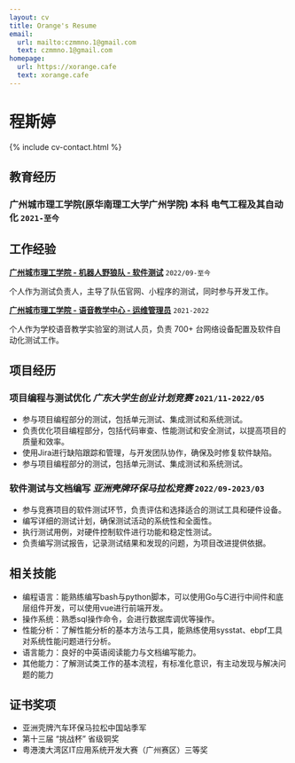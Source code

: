 ```yaml
---
layout: cv
title: Orange's Resume
email:
  url: mailto:czmmno.1@gmail.com
  text: czmmno.1@gmail.com
homepage:
  url: https://xorange.cafe
  text: xorange.cafe
---
```


# 程斯婷

{% include cv-contact.html %}

## 教育经历

### 广州城市理工学院(原华南理工大学广州学院) 本科 电气工程及其自动化 `2021-至今`

## 工作经验

[**广州城市理工学院 - 机器人野狼队 - 软件测试**](https://gcubot.cn) `2022/09-至今`

个人作为测试负责人，主导了队伍官网、小程序的测试，同时参与开发工作。

[**广州城市理工学院 - 语音教学中心 - 运维管理员**](https://wy.gcu.edu.cn/2023/0523/c768a150266/page.htm) `2021-2022`

个人作为学校语音教学实验室的测试人员，负责 700+ 台网络设备配置及软件自动化测试工作。

## 项目经历


### **项目编程与测试优化** *广东大学生创业计划竞赛* `2021/11-2022/05`

- 参与项目编程部分的测试，包括单元测试、集成测试和系统测试。
- 负责优化项目编程部分，包括代码审查、性能测试和安全测试，以提高项目的质量和效率。
- 使用Jira进行缺陷跟踪和管理，与开发团队协作，确保及时修复软件缺陷。
- 参与项目编程部分的测试，包括单元测试、集成测试和系统测试。


### **软件测试与文档编写** *亚洲壳牌环保马拉松竞赛* `2022/09-2023/03`

- 参与竞赛项目的软件测试环节，负责评估和选择适合的测试工具和硬件设备。
- 编写详细的测试计划，确保测试活动的系统性和全面性。
- 执行测试用例，对硬件控制软件进行功能和稳定性测试。
- 负责编写测试报告，记录测试结果和发现的问题，为项目改进提供依据。

## 相关技能

- 编程语言：能熟练编写bash与python脚本，可以使用Go与C进行中间件和底层组件开发，可以使用vue进行前端开发。
- 操作系统：熟悉sql操作命令，会进行数据库调优等操作。
- 性能分析：了解性能分析的基本方法与工具，能熟练使用sysstat、ebpf工具对系统性能问题进行分析。
- 语言能力：良好的中英语阅读能力与文档编写能力。
- 其他能力：了解测试类工作的基本流程，有标准化意识，有主动发现与解决问题的能力

## 证书奖项
- 亚洲壳牌汽车环保马拉松中国站季军
- 第十三届 “挑战杯” 省级铜奖
- 粤港澳大湾区IT应用系统开发大赛（广州赛区）三等奖
